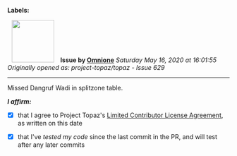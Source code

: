 **Labels:**



<a href="https://github.com/Omnione"><img src="https://avatars2.githubusercontent.com/u/10185476?v=4" width="96" height="96" hspace="10"></img></a> **Issue by [Omnione](https://github.com/Omnione)**
_Saturday May 16, 2020 at 16:01:55_
_Originally opened as: project-topaz/topaz - Issue 629_

----

Missed Dangruf Wadi in splitzone table.

<!-- place 'x' mark between square [] brackets to affirm: -->
**_I affirm:_**
- [X] that I agree to Project Topaz's [Limited Contributor License Agreement](http://project-topaz.com/blob/release/CONTRIBUTOR_AGREEMENT.md), as written on this date
- [X] that I've _tested my code_ since the last commit in the PR, and will test after any later commits



